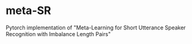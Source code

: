 # meta-SR
Pytorch implementation of "Meta-Learning for Short Utterance Speaker Recognition with Imbalance Length Pairs"
